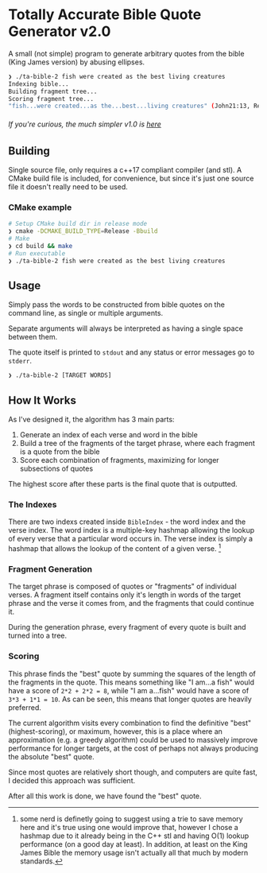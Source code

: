 # Totally Accurate Bible Quote Generator v2.0

A small (not simple) program to generate arbitrary quotes from the bible (King James version) by abusing ellipses.

```bash
❯ ./ta-bible-2 fish were created as the best living creatures
Indexing bible...
Building fragment tree...
Scoring fragment tree...
"fish...were created...as the...best...living creatures" (John21:13, Rev4:11, Rev20:8, 1Cor12:31, Eze3:13)
```

###### If you're curious, the much simpler v1.0 is [here](https://github.com/BenjaminHinchliff/totally-accurate-bible-quotes)

## Building

Single source file, only requires a c++17 compliant compiler (and stl). A CMake build file is included, for convenience,
but since it's just one source file it doesn't really need to be used.

### CMake example

```bash
# Setup CMake build dir in release mode
❯ cmake -DCMAKE_BUILD_TYPE=Release -Bbuild
# Make
❯ cd build && make
# Run executable
❯ ./ta-bible-2 fish were created as the best living creatures
```

## Usage

Simply pass the words to be constructed from bible quotes on the command line, as single or multiple arguments.

Separate arguments will always be interpreted as having a single space between them.

The quote itself is printed to `stdout` and any status or error messages go to `stderr`.

```bash
❯ ./ta-bible-2 [TARGET WORDS]
```

## How It Works

As I've designed it, the algorithm has 3 main parts:
1. Generate an index of each verse and word in the bible
2. Build a tree of the fragments of the target phrase, where each fragment is a quote from the bible
3. Score each combination of fragments, maximizing for longer subsections of quotes

The highest score after these parts is the final quote that is outputted.

### The Indexes

There are two indexs created inside `BibleIndex` - the word index and the verse index.
The word index is a multiple-key hashmap allowing the lookup of every verse that a particular word occurs in.
The verse index is simply a hashmap that allows the lookup of the content of a given verse. [^1]

### Fragment Generation

The target phrase is composed of quotes or "fragments" of individual verses. A fragment itself contains
only it's length in words of the target phrase and the verse it comes from, and the fragments that could continue it.

During the generation phrase, every fragment of every quote is built and turned into a tree.

### Scoring

This phrase finds the "best" quote by summing the squares of the length of the fragments in the quote.
This means something like "I am...a fish" would have a score of `2*2 + 2*2 = 8`, while "I am a...fish"
would have a score of `3*3 + 1*1 = 10`. As can be seen, this means that longer quotes are heavily 
preferred.

The current algorithm visits every combination to find the definitive "best" (highest-scoring), or maximum, however,
this is a place where an approximation (e.g. a greedy algorithm) could be used to massively improve performance for
longer targets, at the cost of perhaps not always producing the absolute "best" quote.

Since most quotes are relatively short though, and computers are quite fast, I decided this approach was sufficient.

After all this work is done, we have found the "best" quote.

[^1]: some nerd is definetly going to suggest using a trie to save memory here and it's true using one would improve that, however
  I chose a hashmap due to it already being in the C++ stl and having O(1) lookup performance (on a good day at least). In addition,
  at least on the King James Bible the memory usage isn't actually all that much by modern standards.
